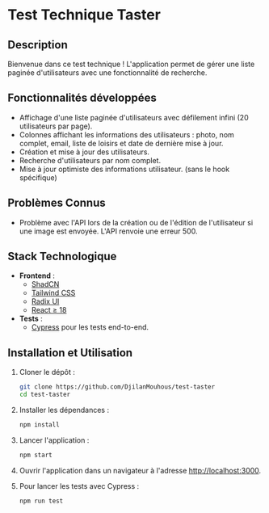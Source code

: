 # Test Technique Taster

## Description

Bienvenue dans ce test technique ! L'application permet de gérer une liste paginée d'utilisateurs avec une fonctionnalité de recherche.

## Fonctionnalités développées

- Affichage d'une liste paginée d'utilisateurs avec défilement infini (20 utilisateurs par page).
- Colonnes affichant les informations des utilisateurs : photo, nom complet, email, liste de loisirs et date de dernière mise à jour.
- Création et mise à jour des utilisateurs.
- Recherche d'utilisateurs par nom complet.
- Mise à jour optimiste des informations utilisateur. (sans le hook spécifique)

## Problèmes Connus

- Problème avec l'API lors de la création ou de l'édition de l'utilisateur si une image est envoyée. L'API renvoie une erreur 500.

## Stack Technologique

- **Frontend** :
  - [ShadCN](https://github.com/shadcn)
  - [Tailwind CSS](https://tailwindcss.com/)
  - [Radix UI](https://www.radix-ui.com/)
  - [React ≥ 18](https://reactjs.org/)
- **Tests** :
  - [Cypress](https://www.cypress.io/) pour les tests end-to-end.

## Installation et Utilisation

1. Cloner le dépôt :
   ```sh
   git clone https://github.com/DjilanMouhous/test-taster
   cd test-taster
   ```
2. Installer les dépendances :
   ```sh
   npm install
   ```
3. Lancer l'application :
   ```sh
   npm start
   ```
4. Ouvrir l'application dans un navigateur à l'adresse [http://localhost:3000](http://localhost:3000).

5. Pour lancer les tests avec Cypress :
   ```sh
   npm run test
   ```
